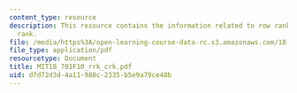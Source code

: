 ```yaml
---
content_type: resource
description: This resource contains the information related to row rank and column
  rank.
file: /media/https%3A/open-learning-course-data-rc.s3.amazonaws.com/18-701-algebra-i-fall-2010/dfd72d3d4a11988c2335b5e9a79ce48b_MIT18_701F10_rrk_crk.pdf
file_type: application/pdf
resourcetype: Document
title: MIT18_701F10_rrk_crk.pdf
uid: dfd72d3d-4a11-988c-2335-b5e9a79ce48b
---
```

